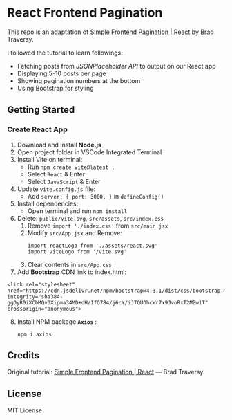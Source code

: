 # React Frontend Pagination
This repo is an adaptation of [Simple Frontend Pagination | React](https://www.youtube.com/watch?v=IYCa1F-OWmk&list=PLillGF-RfqbY3c2r0htQyVbDJJoBFE6Rb&index=9&pp=iAQB) by Brad Traversy. 

I followed the tutorial to learn followings:
- Fetching posts from *JSONPlaceholder API* to output on our React app
- Displaying 5-10 posts per page
- Showing pagination numbers at the bottom
- Using Bootstrap for styling

## Getting Started

### Create React App

1. Download and Install **Node.js**
2. Open project folder in VSCode Integrated Terminal
3. Install Vite on terminal:
    - Run `npm create vite@latest .`
    - Select `React` & Enter
    - Select `JavaScript` & Enter
4. Update `vite.config.js` file:
    - Add `server: { port: 3000, }` in `defineConfig()`
5. Install dependencies:
    - Open terminal and run `npm install`
6. Delete: `public/vite.svg`, `src/assets`, `src/index.css`
    1. Remove `import './index.css'` from `src/main.jsx`
    2. Modify `src/App.jsx` and Remove:
        ```
        import reactLogo from './assets/react.svg'
        import viteLogo from '/vite.svg'
        ```
    3. Clear contents in `src/App.css`
7. Add **Bootstrap** CDN link to index.html:
```
<link rel="stylesheet" href="https://cdn.jsdelivr.net/npm/bootstrap@4.3.1/dist/css/bootstrap.min.css" integrity="sha384-ggOyR0iXCbMQv3Xipma34MD+dH/1fQ784/j6cY/iJTQUOhcWr7x9JvoRxT2MZw1T" crossorigin="anonymous">
```
8. Install NPM package **`Axios`** : 
    ```
    npm i axios
    ```


## Credits
Original tutorial: [Simple Frontend Pagination | React](https://www.youtube.com/watch?v=IYCa1F-OWmk&list=PLillGF-RfqbY3c2r0htQyVbDJJoBFE6Rb&index=9&pp=iAQB) — Brad Traversy.

## License
MIT License